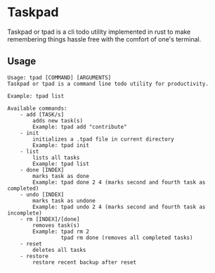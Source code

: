 # Taskpad

Taskpad or tpad is a cli todo utility implemented in rust to make remembering things hassle free with the comfort of one's terminal.

## Usage

```text
Usage: tpad [COMMAND] [ARGUMENTS]
Taskpad or tpad is a command line todo utility for productivity.

Example: tpad list

Available commands:
    - add [TASK/s]
        adds new task(s)
        Example: tpad add "contribute"
    - init
        initializes a .tpad file in current directory
        Example: tpad init
    - list
        lists all tasks
        Example: tpad list
    - done [INDEX]
        marks task as done
        Example: tpad done 2 4 (marks second and fourth task as completed)
    - undo [INDEX]
        marks task as undone
        Example: tpad undo 2 4 (marks second and fourth task as incomplete)
    - rm [INDEX]/[done]
        removes task(s)
        Example: tpad rm 2
                 tpad rm done (removes all completed tasks)
    - reset
        deletes all tasks
    - restore
        restore recent backup after reset
```
